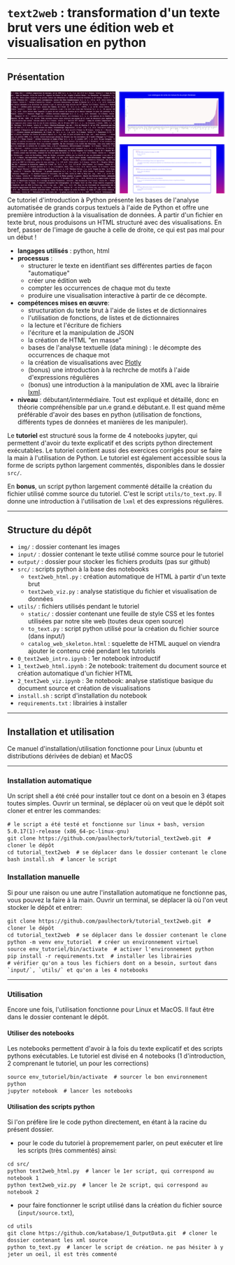 # `text2web` : transformation d'un texte brut vers une édition web et visualisation en python

---

## Présentation


![input/output](./img/transformation.png)
Ce tutoriel d'introduction à Python présente les bases de l'analyse automatisée de grands corpus textuels à
l'aide de Python et offre une première introduction à la visualisation de données. À partir d'un fichier en
texte brut, nous produisons un HTML structuré avec des visualisations. En bref, passer de l'image de gauche
à celle de droite, ce qui est pas mal pour un début !
- **langages utilisés** : python, html
- **processus** : 
    - structurer le texte en identifiant ses différentes parties de façon "automatique"
    - créer une édition web
    - compter les occurrences de chaque mot du texte
    - produire une visualisation interactive à partir de ce décompte.
- **compétences mises en œuvre**:
    - structuration du texte brut à l'aide de listes et de dictionnaires
    - l'utilisation de fonctions, de listes et de dictionnaires
    - la lecture et l'écriture de fichiers
    - l'écriture et la manipulation de JSON
    - la création de HTML "en masse"
    - bases de l'analyse textuelle (data mining) : le décompte des occurrences de chaque mot
    - la création de visualisations avec [Plotly](https://plotly.com/python/)
    - (bonus) une introduction à la rechrche de motifs à l'aide d'expressions régulières
    - (bonus) une introduction à la manipulation de XML avec la librairie [lxml](https://lxml.de/).
- **niveau** : débutant/intermédiaire. Tout est expliqué et détaillé, donc en théorie compréhensible par
  un.e grand.e débutant.e. Il est quand même préférable d'avoir des bases en python (utilisation de fonctions,
  différents types de données et manières de les manipuler).

Le **tutoriel** est structuré sous la forme de 4 notebooks jupyter, qui permettent d'avoir du texte explicatif
et des scripts python directement exécutables. Le tutoriel contient aussi des exercices corrigés pour se faire
la main à l'utilisation de Python. Le tutoriel est également accessible sous la forme de 
scripts python largement commentés, disponibles dans le dossier `src/`.

En **bonus**, un script python largement commenté détaille la création du fichier utilisé comme source du
tutoriel. C'est le script `utils/to_text.py`. Il donne une introduction à l'utilisation de `lxml` et des
expressions régulières.

---

## Structure du dépôt

- `img/` : dossier contenant les images
- `input/` : dossier contenant le texte utilisé comme source pour le tutoriel
- `output/` : dossier pour stocker les fichiers produits (pas sur github)
- `src/` : scripts python à la base des notebooks
    - `text2web_html.py` : création automatique de HTML à partir d'un texte brut
    - `text2web_viz.py` : analyse statistique du fichier et visualisation de données
- `utils/` : fichiers utilisés pendant le tutoriel
    - `static/` : dossier contenant une feuille de style CSS et les fontes utilisées par notre site web (toutes deux open source)
    - `to_text.py` : script python utilisé pour la création du fichier source (dans input/)
    - `catalog_web_skeleton.html` : squelette de HTML auquel on viendra ajouter le contenu créé pendant les tutoriels
- `0_text2web_intro.ipynb` : 1er notebook introductif
- `1_text2web_html.ipynb` : 2e notebook: traitement du document source et création automatique d'un fichier HTML
- `2_text2web_viz.ipynb` : 3e notebook: analyse statistique basique du document source et création de visualisations
- `install.sh` : script d'installation du notebook
- `requirements.txt` : librairies à installer

---

## Installation et utilisation

Ce manuel d'installation/utilisation fonctionne pour Linux (ubuntu et distributions dérivées de debian) et MacOS

--- 

### Installation automatique

Un script shell a été créé pour installer tout ce dont on a besoin en 3 étapes toutes simples.
Ouvrir un terminal, se déplacer où on veut que le dépôt soit cloner et entrer les commandes:

```shell
# le script a été testé et fonctionne sur linux + bash, version 5.0.17(1)-release (x86_64-pc-linux-gnu)
git clone https://github.com/paulhectork/tutorial_text2web.git  # cloner le dépôt 
cd tutorial_text2web  # se déplacer dans le dossier contenant le clone
bash install.sh  # lancer le script
```

### Installation manuelle

Si pour une raison ou une autre l'installation automatique ne fonctionne pas, vous pouvez la faire à la main.
Ouvrir un terminal, se déplacer là où l'on veut stocker le dépôt et entrer:

```shell
git clone https://github.com/paulhectork/tutorial_text2web.git  # cloner le dépôt
cd tutorial_text2web  # se déplacer dans le dossier contenant le clone
python -m venv env_tutoriel  # créer un environnement virtuel
source env_tutoriel/bin/activate  # activer l'environnement python
pip install -r requirements.txt  # installer les librairies
# vérifier qu'on a tous les fichiers dont on a besoin, surtout dans `input/`, `utils/` et qu'on a les 4 notebooks
```

---

### Utilisation

Encore une fois, l'utilisation fonctionne pour Linux et MacOS. Il faut être dans le dossier contenant le dépôt.

#### Utiliser des notebooks

Les notebooks permettent d'avoir à la fois du texte explicatif et des scripts pythons exécutables.
Le tutoriel est divisé en 4 notebooks (1 d'introduction, 2 comprenant le tutoriel, un pour les corrections)
```shell
source env_tutoriel/bin/activate  # sourcer le bon environnement python
jupyter notebook  # lancer les notebooks
```

#### Utilisation des scripts python

Si l'on préfère lire le code python directement, en étant à la racine du présent dossier. 

- pour le code du tutoriel à propremement parler, on peut exécuter et lire les scripts (très commentés) ainsi:
```shell
cd src/
python text2web_html.py  # lancer le 1er script, qui correspond au notebook 1
python text2web_viz.py  # lancer le 2e script, qui correspond au notebook 2
```

- pour faire fonctionner le script utilisé dans la création du fichier source (`input/source.txt`),
```shell
cd utils
git clone https://github.com/katabase/1_OutputData.git  # cloner le dossier contenant les xml source
python to_text.py  # lancer le script de création. ne pas hésiter à y jeter un oeil, il est très commenté
```

